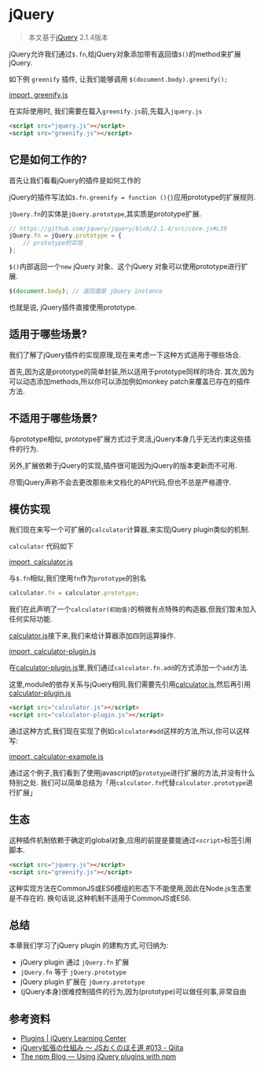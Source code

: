 # jQuery

> 本文基于[jQuery](http://jquery.com/ "jQuery") 2.1.4版本

jQuery允许我们通过`$.fn`,给jQuery对象添加带有返回值`$()`的method来扩展jQuery.

如下例 `greenify` 插件, 让我们能够调用 `$(document.body).greenify();` 

[import, greenify.js](../../src/jQuery/greenify.js)

在实际使用时, 我们需要在载入`greenify.js`前,先载入`jquery.js`

```html
<script src="jquery.js"></script>
<script src="greenify.js"></script>
```

## 它是如何工作的?

首先让我们看看jQuery的插件是如何工作的

jQuery的插件写法如`$.fn.greenify = function (){}`应用prototype的扩展规则. 

`jQuery.fn`的实体是`jQuery.prototype`,其实质是prototype扩展.

```js
// https://github.com/jquery/jquery/blob/2.1.4/src/core.js#L39
jQuery.fn = jQuery.prototype = {
    // prototype的实现
};
```


`$()`内部返回一个`new` jQuery 对象、这个jQuery 对象可以使用prototype进行扩展.

```js
$(document.body); // 返回值是 jQuery instance
```

也就是说, jQuery插件直接使用prototype.

## 适用于哪些场景?

我们了解了jQuery插件的实现原理,现在来考虑一下这种方式适用于哪些场合.

首先,因为这是prototype的简单封装,所以适用于prototype同样的场合.
其次,因为可以动态添加methods,所以你可以添加例如monkey patch来覆盖已存在的插件方法.

## 不适用于哪些场景?

与prototype相似, prototype扩展方式过于灵活,jQuery本身几乎无法约束这些插件的行为.

另外,扩展依赖于jQuery的实现,插件很可能因为jQuery的版本更新而不可用.

尽管jQuery声称不会去更改那些未文档化的API代码,但也不总是严格遵守.

## 模仿实现

我们现在来写一个可扩展的`calculator`计算器,来实现jQuery plugin类似的机制.

`calculator` 代码如下

[import, calculator.js](../../src/jQuery/calculator.js)

与`$.fn`相似,我们使用`fn`作为`prototype`的别名

```js
calculator.fn = calculator.prototype;
```

我们在此声明了一个`calculator(初始值)`的稍微有点特殊的构造器,但我们暂未加入任何实际功能.

[calculator.js](#calculator.js)接下来,我们来给计算器添加四则运算操作.

[import, calculator-plugin.js](../../src/jQuery/calculator-plugin.js)

在[calculator-plugin.js](#calculator-plugin.js)里,我们通过`calculator.fn.add`的方式添加一个`add`方法.

这里,module的依存关系与jQuery相同,我们需要先引用[calculator.js](#calculator.js),然后再引用[calculator-plugin.js](#calculator-plugin.js)

```html
<script src="calculator.js"></script>
<script src="calculator-plugin.js"></script>
```

通过这种方式,我们现在实现了例如`calculator#add`这样的方法,所以,你可以这样写:

[import, calculator-example.js](../../src/jQuery/calculator-example.js)

通过这个例子,我们看到了使用javascript的`prototype`进行扩展的方法,并没有什么特别之处. 
我们可以简单总结为「用`calculator.fn`代替`calculator.prototype`进行扩展」

## 生态

这种插件机制依赖于确定的global对象,应用的前提是要能通过`<script>`标签引用脚本.

```html
<script src="jquery.js"></script>
<script src="greenify.js"></script>
```

这种实现方法在CommonJS或ES6模组的形态下不能使用,因此在Node.js生态里是不存在的.
换句话说,这种机制不适用于CommonJS或ES6.

## 总结

本章我们学习了jQuery plugin 的建构方式,可归纳为:

- jQuery plugin 通过 `jQuery.fn` 扩展
- `jQuery.fn` 等于 `jQuery.prototype`
- jQuery plugin 扩展在 `jQuery.prototype` 
- (jQuery本身)很难控制插件的行为,因为(prototype)可以做任何事,非常自由

## 参考资料

- [Plugins | jQuery Learning Center](https://learn.jquery.com/plugins/ "Plugins | jQuery Learning Center")
- [jQuery拡張の仕組み 〜 JSおくのほそ道 #013 - Qiita](http://qiita.com/hosomichi/items/29b19ed3ebd0df9361ae)
- [The npm Blog — Using jQuery plugins with npm](http://blog.npmjs.org/post/112064849860/using-jquery-plugins-with-npm "The npm Blog — Using jQuery plugins with npm")


